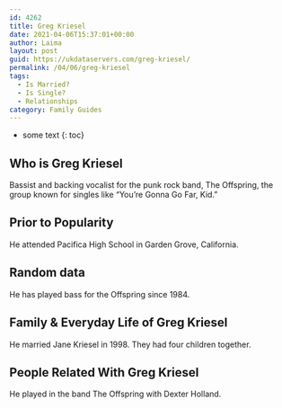 ```yaml
---
id: 4262
title: Greg Kriesel
date: 2021-04-06T15:37:01+00:00
author: Laima
layout: post
guid: https://ukdataservers.com/greg-kriesel/
permalink: /04/06/greg-kriesel
tags:
  - Is Married?
  - Is Single?
  - Relationships
category: Family Guides
---
```


* some text
{: toc}


## Who is Greg Kriesel
                  
                  
                  
Bassist and backing vocalist for the punk rock band, The Offspring, the group known for singles like &#8220;You&#8217;re Gonna Go Far, Kid.&#8221;
                  
              
            
              
            
                
                
                
## Prior to Popularity
                  
                  
                  
He attended Pacifica High School in Garden Grove, California.
                  
              
            
              
            
                
                
                
## Random data
                  
                  
                  
He has played bass for the Offspring since 1984.
                  
              
            
              
            
                
                
                
## Family & Everyday Life of Greg Kriesel
                  
                  
                  
He married Jane Kriesel in 1998. They had four children together.
                  
              
            
              
            
                
                
                
## People Related With Greg Kriesel
                  
                  
                  
He played in the band The Offspring with Dexter Holland.
                  
              
            
              
            
                
              
            
              
              
            
            
              
            
          
          
          